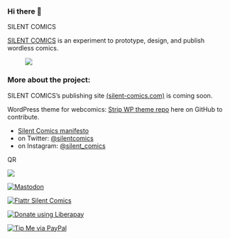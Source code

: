 ### Hi there 👋

SILENT COMICS

[SILENT COMICS](https://silent-comics.com) is an experiment to prototype, design, and publish wordless comics.

<figure>
<a href="https://silentcomics.com"><img src="https://silentcomics.com/images/index_silent-comics_BW.png"/></a>
</figure>

### More about the project:
SILENT COMICS’s publishing site [(silent-comics.com)](https://silent-comics.com) is coming soon. 

WordPress theme for webcomics: [Strip WP theme repo](https://github.com/SilentComics/Strip) here on GitHub to contribute.

* [Silent Comics manifesto](https://silentcomics.com/manifesto/ "SILENT COMICS manifesto")
* on Twitter: [@silentcomics](https://twitter.com/silentcomics "SILENT COMICS on Twitter")
* on Instagram: [@silent_comics]([https://silent-comics.tumblr.com](https://www.instagram.com/silent_comics/) "SILENT COMICS on Instagram")

QR <p><a href="http://eepurl.com/go58Rb"><img src="http://eepurl.com/go58Rb.qr.2"/></a></p>

[![Mastodon](https://img.shields.io/badge/Mastodon-@Silent_Comics-blue.svg?style=flat)](https://mastodon.social/users/Silent_Comics)

[![Flattr Silent Comics](https://silentcomics.com/images/flattr-badge-large.png)](https://flattr.com/@SILENT-COMICS)

<noscript><a href="https://liberapay.com/silentcomics/donate"><img alt="Donate using Liberapay" src="https://liberapay.com/assets/widgets/donate.svg"></a></noscript>

[![Tip Me via PayPal](https://img.shields.io/badge/PayPal-tip%20me-green.svg?logo=paypal)](https://www.paypal.me/silentcomics)

<!--
**SilentComics/silentcomics** is a ✨ _special_ ✨ repository because its `README.md` (this file) appears on your GitHub profile.

Here are some ideas to get you started:

- 🔭 I’m currently working on ...
- 🌱 I’m currently learning ...
- 👯 I’m looking to collaborate on ...
- 🤔 I’m looking for help with ...
- 💬 Ask me about ...
- 📫 How to reach me: ...
- 😄 Pronouns: ...
- ⚡ Fun fact: ...
-->
